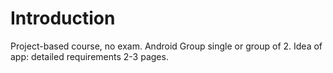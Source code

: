 # Introduction

Project-based course, no exam.
Android
Group single or group of 2.
Idea of app: detailed requirements 2-3 pages.